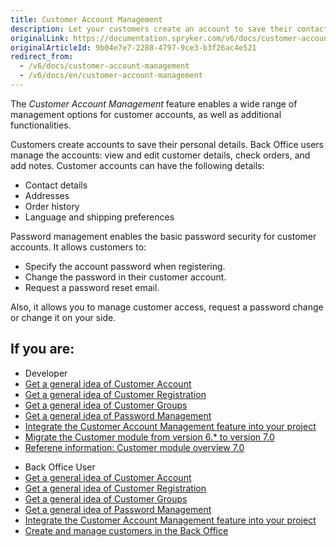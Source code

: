 ```yaml
---
title: Customer Account Management
description: Let your customers create an account to save their contact details, addresses, order history and preferences, such as language and shipping options.
originalLink: https://documentation.spryker.com/v6/docs/customer-account-management
originalArticleId: 9b04e7e7-2288-4797-9ce3-b3f26ac4e521
redirect_from:
  - /v6/docs/customer-account-management
  - /v6/docs/en/customer-account-management
---
```


The *Customer Account Management* feature enables a wide range of management options for customer accounts, as well as additional functionalities.

Customers create accounts to save their personal details. Back Office users manage the accounts: view and edit customer details, check orders, and add notes.  Customer accounts can have the following details:

* Contact details
* Addresses
* Order history
* Language and shipping preferences

Password management enables the basic password security for customer accounts. It allows customers to:

* Specify the account password when registering.
* Change the password in their customer account.
* Request a password reset email.

Also, it allows you to manage customer access, request a password change or change it on your side.

## If you are:

<div class="mr-container">
    <div class="mr-list-container">
        <!-- col1 -->
        <div class="mr-col">
            <ul class="mr-list mr-list-green">
                <li class="mr-title">Developer</li>
                <li><a href="docs\scos\user\features\202009.0\customer-account-management\customer-account-management-feature-overview\customer-account-overview.md" class="mr-link">Get a general idea of Customer Account</a></li>
                <li><a href="docs\scos\user\features\202009.0\customer-account-management\customer-account-management-feature-overview\customer-registration-overview.md" class="mr-link">Get a general idea of Customer Registration</a></li>
                <li><a href="docs\scos\user\features\202009.0\customer-account-management\customer-account-management-feature-overview\customer-groups-overview.md" class="mr-link">Get a general idea of Customer Groups</a></li>
                <li><a href="docs\scos\user\features\202009.0\customer-account-management\customer-account-management-feature-overview\password-management-overview.md" class="mr-link">Get a general idea of Password Management</a></li>
                <li><a href="docs\scos\dev\migration-and-integration\202009.0\feature-integration-guides\customer-account-management-feature-integration.md" class="mr-link">Integrate the Customer Account Management feature into your project</a></li>
                 <li><a href="docs\scos\dev\module-migration-guides\202009.0\migration-guide-customer.md#upgrading-from-version-6---to-version-7-0" class="mr-link">Migrate the Customer module from version 6.* to version 7.0</a></li>
                 <li><a href="docs\scos\user\features\202009.0\customer-account-management\customer-account-management-feature-overview\reference-information-customer-module-overview.md" class="mr-link">Referene information: Customer module overview 7.0</a></li>
            </ul>
        </div>
        <!-- col2 -->
        <div class="mr-col">
            <ul class="mr-list mr-list-blue">
                <li class="mr-title"> Back Office User</li>
                <li><a href="docs\scos\user\features\202009.0\customer-account-management\customer-account-management-feature-overview\customer-account-overview.md" class="mr-link">Get a general idea of Customer Account</a></li>
                <li><a href="docs\scos\user\features\202009.0\customer-account-management\customer-account-management-feature-overview\customer-registration-overview.md" class="mr-link">Get a general idea of Customer Registration</a></li>
                <li><a href="docs\scos\user\features\202009.0\customer-account-management\customer-account-management-feature-overview\customer-groups-overview.md" class="mr-link">Get a general idea of Customer Groups</a></li>
                <li><a href="docs\scos\user\features\202009.0\customer-account-management\customer-account-management-feature-overview\password-management-overview.md" class="mr-link">Get a general idea of Password Management</a></li>
                <li><a href="docs\scos\dev\migration-and-integration\202009.0\feature-integration-guides\customer-account-management-feature-integration.md" class="mr-link">Integrate the Customer Account Management feature into your project</a></li>
                <li><a href="docs\scos\user\user-guides\202009.0\back-office-user-guide\customer\customer-customer-access-customer-groups\managing-customers.md" class="mr-link">Create and manage customers in the Back Office</a></li>
            </ul>
        </div>
        </div>
</div>
